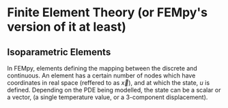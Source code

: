 # Finite Element Theory (or FEMpy's version of it at least)

## Isoparametric Elements

In FEMpy, elements defining the mapping between the discrete and continuous.
An element has a certain number of nodes which have coordinates in real space (reffered to as $\vec{x}$), and at which the state, $u$ is defined.
Depending on the PDE being modelled, the state can be a scalar or a vector, (a single temperature value, or a 3-component displacement).
